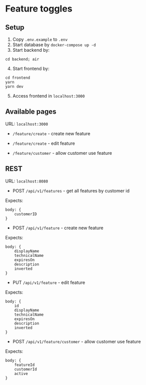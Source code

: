 # Feature toggles

## Setup

1. Copy `.env.example` to `.env`
2. Start database by `docker-compose up -d`
3. Start backend by:

```
cd backend; air
```

4. Start frontend by:

```
cd frontend
yarn
yarn dev
```

5. Access frontend in `localhost:3000`

## Available pages

URL: `localhost:3000`

* `/feature/create` - create new feature

* `/feature/create` - edit feature

* `/feature/customer` - allow customer use feature

## REST

URL: `localhost:8080`

* POST `/api/v1/features` - get all features by customer id

Expects:
```
body: {
    customerID
}
```

* POST `/api/v1/feature` - create new feature

Expects:
```
body: {
    displayName
    technicalName
    expiresOn
    description
    inverted
}
```

* PUT `/api/v1/feature` - edit feature

Expects:
```
body: {
    id
    displayName
    technicalName
    expiresOn
    description
    inverted
}
```

* POST `/api/v1/feature/customer` - allow customer use feature

Expects:
```
body: {
    featureId
    customerId
    active
}
```
